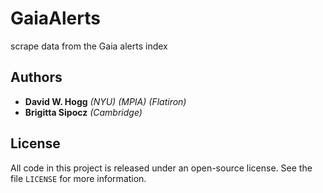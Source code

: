 # GaiaAlerts
scrape data from the Gaia alerts index

## Authors
- **David W. Hogg** *(NYU) (MPIA) (Flatiron)*
- **Brigitta Sipocz** *(Cambridge)*

## License
All code in this project is released under an open-source license. See the file `LICENSE` for more information.
